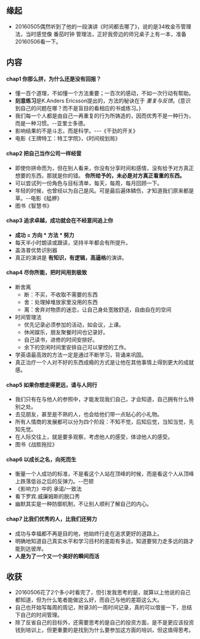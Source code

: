 ##  缘起
+ 20160505偶然听到了他的一段演讲《时间都去哪了》，说的是34枚金币管理法，当时感觉像 番茄时钟 管理法，正好我旁边的师兄桌子上有一本，准备20160506看一下。

##  内容
####  chap1 你那么拼，为什么还是没有回报？
+ 懂一百个道理，不如懂一个方法重要；一百次的感动，不如一次行动有帮助。
+ **刻意练习**是K.Anders Ericsson提出的，方法的秘诀在于 *重复与反馈*。{意识到自己的问题在哪？而不是盲目的看相应的书或练习。}
+ 我们每一个人都是由自己一再重复的行为所铸造的，因而优秀不是一种行为，而是一种习惯。--亚里士多德。
+ 影响结果的不是斗志，而是科学。---《干劲的开关》
+ 电影《王牌特工：特工学院》，《时间规划局》

####  chap2 把自己当作公司一样经营
+ 即使你拼命而为，但在别人看来，你没有分享时间和感情，没有给予对方真正想要的东西，那就是你的错。 **你所给予的，未必是对方真正看重的东西。**
+ 可以尝试列一份角色与目标清单，每天，每周，每月回顾一下。
+ 年轻的时候，也曾经以为自己是风。可是最后遍体鳞伤，才知道我们原来都是草。--电影《艋舺》
+ 图书《智慧书》

####  chap3 追求卓越，成功就会在不经意间追上你
+ **成功 = 方向 * 方法 * 努力**
+ 每天半小时朗读或跟读，坚持半年都会有所提升。
+ 盖洛普优势识别器
+ 真正的演讲是 **有知识，有逻辑，高逼格**的演讲。

####  chap4 尽你所能，把时间用到极致
+ 断舍离
	+ 断：不买，不收取不需要的东西
	+ 舍：处理掉堆放家里没用的东西
	+ 离：舍弃对物质的迷恋，让自己身处宽敞舒适，自由自在的空间
+ 时间管理法
	+ 优先记录必须参加的活动，如会议，上课。
	+ 休闲娱乐，朋友聚餐时间也记录好。
	+ 自己读书，进修的时间安排好。
	+ 余下的空闲时间里安排自己可以掌控的工作。
+ 学英语最高效的方法一定是通过不断学习，背诵来巩固。
+ 真正治疗一个人对不好的东西成瘾的方式是让他在其他事情上得到更大的成就感。

####  chap5 如果你想走得更远，请与人同行
+ 我们只有在与他人的参照中，才能发现我们自己，才会知道，自己拥有什么特别之处。
+ 去见朋友，甚至是不熟的人，也会给他们带一点贴心的小礼物。
+ 所有人情商的发展都可以分为四个阶段：不知不觉，后知后觉，当知当觉，先知先觉。
+ 在人际交往上，就是要多观察，考虑他人的感受，体谅他人的感受。
+ 图书《战胜拖拉》

####  chap6 以成长之名，向死而生
+ 衡量一个人成功的标准，不是看这个人站在顶峰的时候，而是看这个人从顶峰上跌落低谷之后的反弹力。--巴顿
+ 《影响力》中的 承诺/一致法
+ 看下罗宾.威廉姆斯的脱口秀
+ 幽默其实是一种防御机制，不让别人顺利了解自己的内心。

####  chap7 比我们优秀的人，比我们还努力
+ 成功与幸福都不再是目的地，他始终行走在追求更好的道路上。
+ 明确地知道自己真实水平和学习目村的差距有多远，知道要努力走多远的路才能到达彼岸。
+ **人是为了一个又一个美好的瞬间而活**

##  收获
+ 20160506花了2个多小时看完了，但引发我思考的是，就算以上他说的自己都知道，但为什么笔者能做这么好，而自己与他的差距这么大。
+ 自己也开始写每周的周记，附录3的一周时间记录，真的可以借鉴一下，总结下自己的时间管理。
+ 除了反省自己的目标外，还需要思考的是自己的投资方面，是不是更应该投资钱到培训上，但更重要的是找到为什么要参加这方面的培训，但这值得思考。